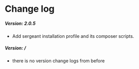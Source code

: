 # Change log

##### Version: 2.0.5
- Add sergeant installation profile and its composer scripts.

##### Version: /
- there is no version change logs from before
